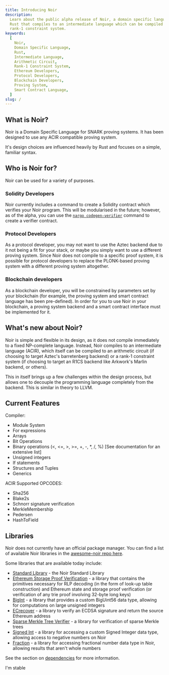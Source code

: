 ```yaml
---
title: Introducing Noir
description:
  Learn about the public alpha release of Noir, a domain specific language heavily influenced by
  Rust that compiles to an intermediate language which can be compiled to an arithmetic circuit or a
  rank-1 constraint system.
keywords:
  [
    Noir,
    Domain Specific Language,
    Rust,
    Intermediate Language,
    Arithmetic Circuit,
    Rank-1 Constraint System,
    Ethereum Developers,
    Protocol Developers,
    Blockchain Developers,
    Proving System,
    Smart Contract Language,
  ]
slug: /
---
```


## What is Noir?

Noir is a Domain Specific Language for SNARK proving systems. It has been designed to use any ACIR compatible proving system.

It's design choices are influenced heavily by Rust and focuses on a simple, familiar syntax.

## Who is Noir for?

Noir can be used for a variety of purposes.

### Solidity Developers

Noir currently includes a command to create a Solidity contract which verifies your Noir program. This will
be modularised in the future; however, as of the alpha, you can use the [`nargo codegen-verifier`](./nargo/commands#nargo-codegen-verifier) command to create
a verifier contract.

### Protocol Developers

As a protocol developer, you may not want to use the Aztec backend due to it not being a fit for
your stack, or maybe you simply want to use a different proving system. Since Noir does not compile
to a specific proof system, it is possible for protocol developers to replace the PLONK-based
proving system with a different proving system altogether.

### Blockchain developers

As a blockchain developer, you will be constrained by parameters set by your blockchain (for example, the
proving system and smart contract language has been pre-defined). In order for you to use Noir in
your blockchain, a proving system backend and a smart contract interface
must be implemented for it.

## What's new about Noir?

Noir is simple and flexible in its design, as it does not compile immediately to a fixed
NP-complete language. Instead, Noir compiles to an intermediate language (ACIR), which itself can be compiled
to an arithmetic circuit (if choosing to target Aztec's barretenberg backend) or a rank-1 constraint system (if choosing to target an R1CS backend like Arkwork's Marlin backend, or others).

This in itself brings up a few challenges within the design process, but allows one to decouple the programming language completely from the backend. This is similar in theory to LLVM.

## Current Features

Compiler:

- Module System
- For expressions
- Arrays
- Bit Operations
- Binary operations (<, <=, >, >=, +, -, \*, /, %) [See documentation for an extensive list]
- Unsigned integers
- If statements
- Structures and Tuples
- Generics

ACIR Supported OPCODES:

- Sha256
- Blake2s
- Schnorr signature verification
- MerkleMembership
- Pedersen
- HashToField

## Libraries

Noir does not currently have an official package manager. You can find a list of available Noir libraries in the [awesome-noir repo here](https://github.com/noir-lang/awesome-noir#libraries).

Some libraries that are available today include:

- [Standard Library](https://github.com/noir-lang/noir/tree/master/noir_stdlib) - the Noir Standard Library
- [Ethereum Storage Proof Verification](https://github.com/aragonzkresearch/noir-trie-proofs) - a library that contains the primitives necessary for RLP decoding (in the form of look-up table construction) and Ethereum state and storage proof verification (or verification of any trie proof involving 32-byte long keys)
- [BigInt](https://github.com/shuklaayush/noir-bigint) - a library that provides a custom BigUint56 data type, allowing for computations on large unsigned integers
- [ECrecover](https://github.com/colinnielsen/ecrecover-noir/tree/main) - a library to verify an ECDSA signature and return the source Ethereum address
- [Sparse Merkle Tree Verifier](https://github.com/vocdoni/smtverifier-noir/tree/main) - a library for verification of sparse Merkle trees
- [Signed Int](https://github.com/resurgencelabs/signed_int) - a library for accessing a custom Signed Integer data type, allowing access to negative numbers on Noir
- [Fraction](https://github.com/resurgencelabs/fraction) - a library for accessing fractional number data type in Noir, allowing results that aren't whole numbers

See the section on [dependencies](./modules_packages_crates/dependencies) for more information.

I'm stable
